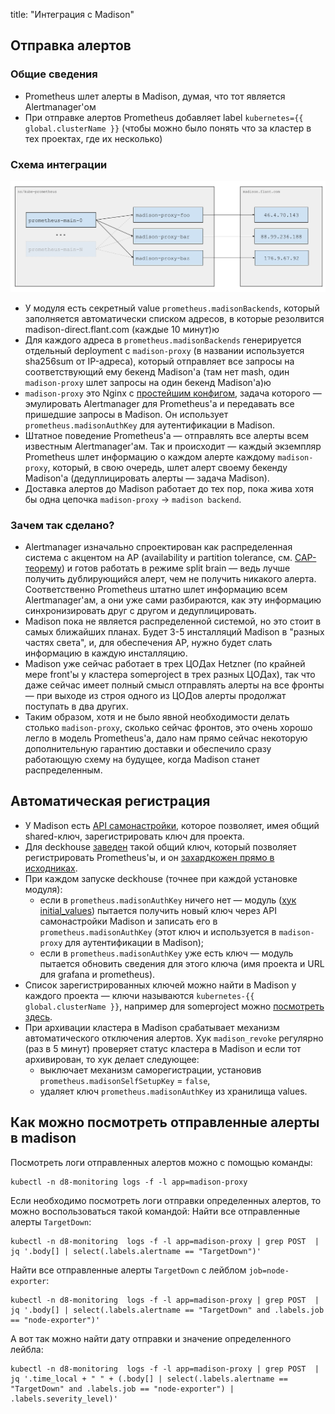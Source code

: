 title: "Интеграция с Madison"

<!-- Исходник картинок: https://docs.google.com/drawings/d/1KMgawZD4q7jEYP-_g6FvUeJUaT3edro_u6_RsI3ZVvQ/edit -->

Отправка алертов
----------------

### Общие сведения

* Prometheus шлет алерты в Madison, думая, что тот является Alertmanager'ом
* При отправке алертов Prometheus добавляет label `kubernetes={{ global.clusterName }}` (чтобы можно было понять что за кластер в тех проектах, где их несколько)

### Схема интеграции

![](img/madison.png)

* У модуля есть секретный value `prometheus.madisonBackends`, который заполняется автоматически списком адресов, в которые резолвится madison-direct.flant.com (каждые 10 минут)ю
* Для каждого адреса в `prometheus.madisonBackends` генерируется отдельный deployment с `madison-proxy` (в названии используется sha256sum от IP-адреса), который отправляет все запросы на соответствующий ему бекенд Madison'а (там нет mash, один `madison-proxy` шлет запросы на один бекенд Madison'а)ю
* `madison-proxy` это Nginx с [простейшим конфигом](https://github.com/deckhouse/deckhouse/tree/master/modules/340-prometheus-mdison-integration/images/madison-proxy/rootfs/etc/nginx/nginx.tmpl), задача которого — эмулировать Alertmanager для Prometheus'а и передавать все пришедшие запросы в Madison. Он использует `prometheus.madisonAuthKey` для аутентификации в Madison.
* Штатное поведение Prometheus'а — отправлять все алерты всем известным Alertmanager'ам. Так и происходит — каждый экземпляр Prometheus шлет информацию о каждом алерте каждому `madison-proxy`, который, в свою очередь, шлет алерт своему бекенду Madison'а (дедуплицировать алерты — задача Madison).
* Доставка алертов до Madison работает до тех пор, пока жива хотя бы одна цепочка `madison-proxy` -> `madison backend`.

### Зачем так сделано?

* Alertmanager изначально спроектирован как распределенная система с акцентом на AP (availability и partition tolerance, см. [CAP-теорему](https://en.wikipedia.org/wiki/CAP_theorem)) и готов работать в режиме split brain — ведь лучше получить дублирующийся алерт, чем не получить никакого алерта. Соответственно Prometheus штатно шлет информацию всем Alertmanager'ам, а они уже сами разбираются, как эту информацию синхронизировать друг с другом и дедуплицировать.
* Madison пока не является распределенной системой, но это стоит в самых ближайших планах. Будет 3-5 инсталляций Madison в "разных частях света", и, для обеспечения AP, нужно будет слать информацию в каждую инсталляцию.
* Madison уже сейчас работает в трех ЦОДах Hetzner (по крайней мере front'ы у кластера someproject в трех разных ЦОДах), так что даже сейчас имеет полный смысл отправлять алерты на все фронты — при выходе из строя одного из ЦОДов алерты продолжат поступать в два других.
* Таким образом, хотя и не было явной необходимости делать столько `madison-proxy`, сколько сейчас фронтов, это очень хорошо легло в модель Prometheus'а, дало нам прямо сейчас некоторую дополнительную гарантию доставки и обеспечило сразу работающую схему на будущее, когда Madison станет распределенным.

Автоматическая регистрация
--------------------------

* У Madison есть [API самонастройки](https://fox.flant.com/tnt/madison/issues/73), которое позволяет, имея общий shared-ключ, зарегистрировать ключ для проекта.
* Для deckhouse [заведен](https://madison.flant.com/self_setup_keys/***REMOVED***) такой общий ключ, который позволяет регистрировать Prometheus'ы, и он [захардкожен прямо в исходниках](https://github.com/deckhouse/deckhouse/tree/master/modules/340-prometheus-mdison-integration/initial_values).
* При каждом запуске deckhouse (точнее при каждой установке модуля):
    * если в `prometheus.madisonAuthKey` ничего нет — модуль ([хук initial_values](https://github.com/deckhouse/deckhouse/tree/master/modules/340-prometheus-mdison-integration/initial_values)) пытается получить новый ключ через API самонастройки Madison и записать его в `prometheus.madisonAuthKey` (этот ключ и используется в `madison-proxy` для аутентификации в Madison);
    * если в `prometheus.madisonAuthKey` уже есть ключ — модуль пытается обновить сведения для этого ключа (имя проекта и URL для grafana и prometheus).
* Список зарегистрированных ключей можно найти в Madison у каждого проекта — ключи называются `kubernetes-{{ global.clusterName }}`, например для someproject можно [посмотреть здесь](https://madison.flant.com/projects/someproject/prometheus_setups).
* При архивации кластера в Madison срабатывает механизм автоматического отключения алертов. Хук `madison_revoke` регулярно (раз в 5 минут) проверяет статус кластера в Madison и если тот архивирован, то хук делает следующее:
    * выключает механизм саморегистрации, установив `prometheus.madisonSelfSetupKey` = `false`,
    * удаляет ключ `prometheus.madisonAuthKey` из хранилища values.

Как можно посмотреть отправленные алерты в madison
--------------------------------------------------

Посмотреть логи отправленных алертов можно с помощью команды:
```shell
kubectl -n d8-monitoring logs -f -l app=madison-proxy
```

Если необходимо посмотреть логи отправки определенных алертов, то можно воспользоваться такой командой:
Найти все отправленные алерты `TargetDown`:
```shell
kubectl -n d8-monitoring  logs -f -l app=madison-proxy | grep POST  | jq '.body[] | select(.labels.alertname == "TargetDown")'
```

Найти все отправленные алерты `TargetDown` с лейблом `job=node-exporter`:
```shell
kubectl -n d8-monitoring  logs -f -l app=madison-proxy | grep POST  | jq '.body[] | select(.labels.alertname == "TargetDown" and .labels.job == "node-exporter")'
```

А вот так можно найти дату отправки и значение определенного лейбла:
```shell
kubectl -n d8-monitoring  logs -f -l app=madison-proxy | grep POST  | jq '.time_local + " " + (.body[] | select(.labels.alertname == "TargetDown" and .labels.job == "node-exporter") | .labels.severity_level)'
```
